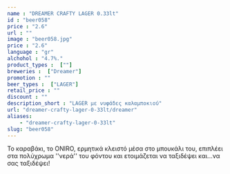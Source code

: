```yaml
---
name : "DREAMER CRAFTY LAGER 0.33lt"
id : "beer058"
price : "2.6"
url : ""
image : "beer058.jpg"
price : "2.6"
language : "gr"
alchohol : "4.7%."
product_types :  [""]
breweries :  ["Dreamer"]
promotion : ""
beer_types :  ["LAGER"]
retail_price : ""
discount : ""
description_short : "LAGER με νυφάδες καλαμποκιού"
url: "dreamer-crafty-lager-0-33lt/dreamer"
aliases: 
    - "dreamer-crafty-lager-0-33lt"
slug: "beer058"
---
```


Το καραβάκι, το ONIRO, ερμητικά κλειστό μέσα στο μπουκάλι του, επιπλέει στα πολύχρωμα &#39;&#39;νερά&#39;&#39; του φόντου και ετοιμάζεται να ταξιδέψει και...να σας ταξιδέψει!